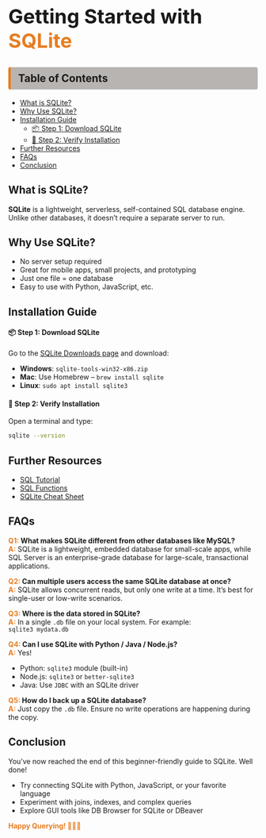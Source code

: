 <h1 style="font-size: 2.5rem; margin-bottom: 0;">
    <span>Getting Started with </span>
    <span style="color:#e67e22;">SQLite</span>
  </h1>

<h2 style=" padding: 10px 15px; background-color:rgb(184, 180, 177); border-left: 5px solid #e67e22; border-radius: 4px;">Table of Contents</h2>

- [What is SQLite?](#what-is-sqlite)
- [Why Use SQLite?](#why-use-sqlite)
- [Installation Guide](#installation-guide)
    - [📦 Step 1: Download SQLite](#-step-1-download-sqlite)
    - [🔽 Step 2: Verify Installation](#-step-2-verify-installation)
- [Further Resources](#further-resources)
- [FAQs](#faqs)
- [Conclusion](#conclusion)

## What is SQLite?
**SQLite** is a lightweight, serverless, self-contained SQL database engine. Unlike other databases, it doesn’t require a separate server to run.



## Why Use SQLite?

- No server setup required  
- Great for mobile apps, small projects, and prototyping  
- Just one file = one database  
- Easy to use with Python, JavaScript, etc.


## Installation Guide

#### 📦 Step 1: Download SQLite

Go to the [SQLite Downloads page](https://www.sqlite.org/download.html) and download:

- **Windows**: `sqlite-tools-win32-x86.zip`  
- **Mac**: Use Homebrew – `brew install sqlite`  
- **Linux**: `sudo apt install sqlite3`

#### 🔽 Step 2: Verify Installation

Open a terminal and type:  
```bash 
sqlite --version
```


## Further Resources

- [SQL Tutorial](https://www.sqltutorial.org/)
- [SQL Functions](https://www.sqltutorial.org/sql-aggregate-functions/)
- [SQLite Cheat Sheet](https://www.sqltutorial.org/sql-cheat-sheet/)



## FAQs

<b><span style="color:#e67e22;">Q1:</span>
What makes SQLite different from other databases like MySQL?</b>  
**<span style="color:#e67e22;">A:</span>** 
SQLite is a lightweight, embedded database for small-scale apps, while SQL Server is an enterprise-grade database for large-scale, transactional applications.

<b><span style="color:#e67e22;">Q2:</span> Can multiple users access the same SQLite database at once?</b>  
**<span style="color:#e67e22;">A:</span>** 
SQLite allows concurrent reads, but only one write at a time. It’s best for single-user or low-write scenarios.

<b><span style="color:#e67e22;">Q3:</span>
Where is the data stored in SQLite?</b>  
**<span style="color:#e67e22;">A:</span>** 
In a single `.db` file on your local system. For example:  
`sqlite3 mydata.db`

<b><span style="color:#e67e22;">Q4:</span>
Can I use SQLite with Python / Java / Node.js?</b>  
**<span style="color:#e67e22;">A:</span>** 
Yes!  
- Python: `sqlite3` module (built-in)  
- Node.js: `sqlite3` or `better-sqlite3`  
- Java: Use `JDBC` with an SQLite driver

<b><span style="color:#e67e22;">Q5:</span>
How do I back up a SQLite database?</b>  
**<span style="color:#e67e22;">A:</span>** 
Just copy the `.db` file. Ensure no write operations are happening during the copy.


## Conclusion

You’ve now reached the end of this beginner-friendly guide to SQLite. Well done!

- Try connecting SQLite with Python, JavaScript, or your favorite language  
- Experiment with joins, indexes, and complex queries  
- Explore GUI tools like DB Browser for SQLite or DBeaver

<b><span style="color:#e67e22;">Happy Querying! 👨🏽‍💻</span></b>


